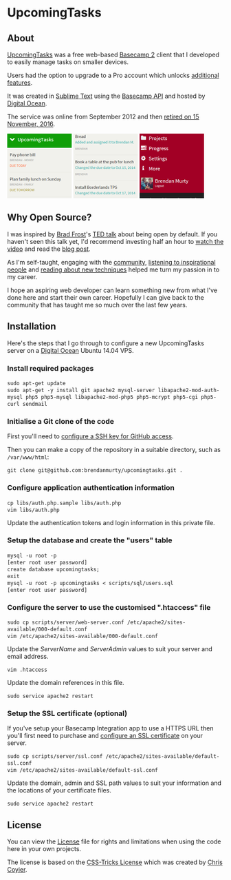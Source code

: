 UpcomingTasks
=======

## About

[UpcomingTasks](http://murty.io/brendan/post/20161014_farewell-upcomingtasks) was a free web-based [Basecamp 2](https://basecamp.com/2) client that I developed to easily manage tasks on smaller devices.

Users had the option to upgrade to a Pro account which unlocks [additional features](http://murty.io/brendan/post/20151007_announcing-upcomingtasks-pro).

It was created in [Sublime Text](http://www.sublimetext.com/) using the [Basecamp API](https://github.com/basecamp/bcx-api) and hosted by [Digital Ocean](http://digitalocean.com).

The service was online from September 2012 and then [retired on 15 November, 2016](http://murty.io/brendan/post/20161014_farewell-upcomingtasks).

[![List tasks example](images/screenshots/thumbnails/list-tasks.png)](images/screenshots/list-tasks.png) [![Progress page example](images/screenshots/thumbnails/progress-list.png)](images/screenshots/progress-list.png) [![User menu example](images/screenshots/thumbnails/menu-open.png)](images/screenshots/menu-open.png)

## Why Open Source?

I was inspired by [Brad Frost](https://github.com/bradfrost)'s [TED talk](https://twitter.com/brad_frost/status/476515058738925568) about being open by default. If you haven't seen this talk yet, I'd recommend investing half an hour to [watch the video](https://www.youtube.com/watch?v=7rW9vTrN6OU) and read the [blog post](http://bradfrostweb.com/blog/post/creative-exhaust/).

As I'm self-taught, engaging with the [community](https://twitter.com/brendanmurty/lists/web-design/members), [listening to inspirational people](http://boagworld.com/show) and [reading about new techniques](https://signalvnoise.com/programming) helped me turn my passion in to my career.

I hope an aspiring web developer can learn something new from what I've done here and start their own career. Hopefully I can give back to the community that has taught me so much over the last few years.

## Installation

Here's the steps that I go through to configure a new UpcomingTasks server on a [Digital Ocean](https://www.digitalocean.com) Ubuntu 14.04 VPS.

### Install required packages

    sudo apt-get update
    sudo apt-get -y install git apache2 mysql-server libapache2-mod-auth-mysql php5 php5-mysql libapache2-mod-php5 php5-mcrypt php5-cgi php5-curl sendmail

### Initialise a Git clone of the code

First you'll need to [configure a SSH key for GitHub access](https://help.github.com/articles/generating-an-ssh-key/).

Then you can make a copy of the repository in a suitable directory, such as `/var/www/html`:

    git clone git@github.com:brendanmurty/upcomingtasks.git .

### Configure application authentication information

    cp libs/auth.php.sample libs/auth.php
    vim libs/auth.php

Update the authentication tokens and login information in this private file.

### Setup the database and create the "users" table

    mysql -u root -p
    [enter root user password]
    create database upcomingtasks;
    exit
    mysql -u root -p upcomingtasks < scripts/sql/users.sql
    [enter root user password]

### Configure the server to use the customised ".htaccess" file

    sudo cp scripts/server/web-server.conf /etc/apache2/sites-available/000-default.conf
    vim /etc/apache2/sites-available/000-default.conf

Update the *ServerName* and *ServerAdmin* values to suit your server and email address.

    vim .htaccess

Update the domain references in this file.

    sudo service apache2 restart

### Setup the SSL certificate (optional)

If you've setup your Basecamp Integration app to use a HTTPS URL then you'll first need to purchase and [configure an SSL certificate](https://www.digitalocean.com/community/tutorials/how-to-install-an-ssl-certificate-from-a-commercial-certificate-authority) on your server.

    sudo cp scripts/server/ssl.conf /etc/apache2/sites-available/default-ssl.conf
    vim /etc/apache2/sites-available/default-ssl.conf

Update the domain, admin and SSL path values to suit your information and the locations of your certificate files.

    sudo service apache2 restart

## License

You can view the [License](https://github.com/brendanmurty/upcomingtasks/blob/master/license.md) file for rights and limitations when using the code here in your own projects.

The license is based on the [CSS-Tricks License](https://css-tricks.com/license/) which was created by [Chris Coyier](https://github.com/chriscoyier/).
